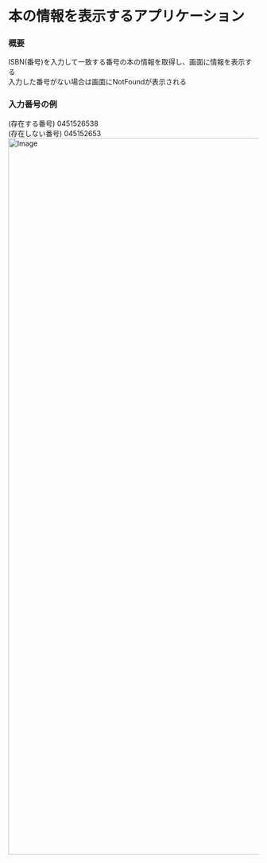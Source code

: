 # 本の情報を表示するアプリケーション

### 概要
ISBN(番号)を入力して一致する番号の本の情報を取得し、画面に情報を表示する<br>
入力した番号がない場合は画面にNotFoundが表示される

### 入力番号の例
(存在する番号)
0451526538<br>
(存在しない番号)
045152653
<img width="1440" alt="Image" src="https://github.com/user-attachments/assets/e12de62d-2225-4098-bb2f-c617e9c4c7c1" />
